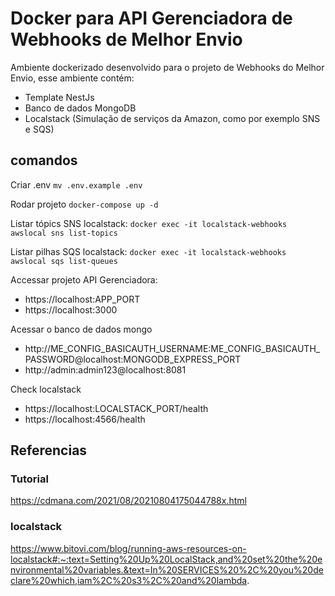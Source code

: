 # Docker para API Gerenciadora de Webhooks de Melhor Envio

Ambiente dockerizado desenvolvido para o projeto de Webhooks do Melhor Envio, esse ambiente contém:
- Template NestJs
- Banco de dados MongoDB
- Localstack (Simulação de serviços da Amazon, como por exemplo SNS e SQS)

## comandos
Criar .env
`mv .env.example .env`

Rodar projeto
`docker-compose up -d`

Listar tópics SNS localstack:
`docker exec -it localstack-webhooks awslocal sns list-topics`

Listar pilhas SQS localstack:
`docker exec -it localstack-webhooks awslocal sqs list-queues`

Accessar projeto API Gerenciadora:
- https://localhost:APP_PORT
- https://localhost:3000

Acessar o banco de dados mongo
- http://ME_CONFIG_BASICAUTH_USERNAME:ME_CONFIG_BASICAUTH_PASSWORD@localhost:MONGODB_EXPRESS_PORT
- http://admin:admin123@localhost:8081

Check localstack
- https://localhost:LOCALSTACK_PORT/health
- https://localhost:4566/health

## Referencias
### Tutorial
https://cdmana.com/2021/08/20210804175044788x.html

### localstack
https://www.bitovi.com/blog/running-aws-resources-on-localstack#:~:text=Setting%20Up%20LocalStack,and%20set%20the%20environmental%20variables.&text=In%20SERVICES%20%2C%20you%20declare%20which,iam%2C%20s3%2C%20and%20lambda.
